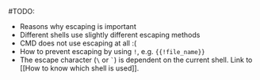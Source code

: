 #TODO:
- Reasons why escaping is important
- Different shells use slightly different escaping methods
- CMD does not use escaping at all :(
- How to prevent escaping by using `!`, e.g. `{{!file_name}}`
- The escape character (`\` or `` ` ``) is dependent on the current shell. Link to [[How to know which shell is used]].